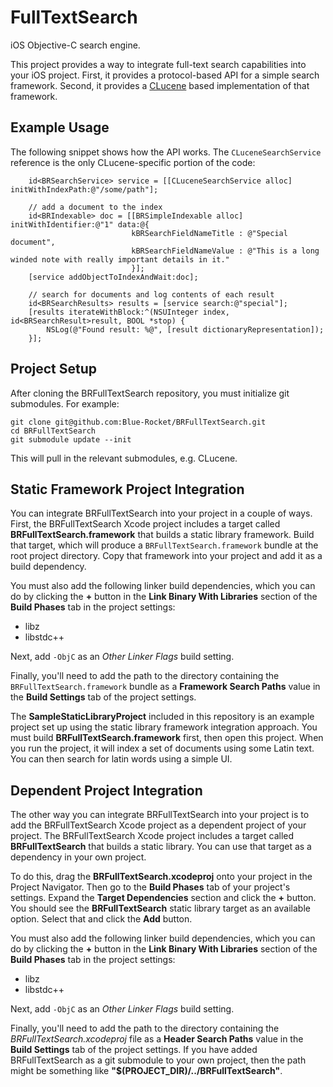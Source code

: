 FullTextSearch
==============

iOS Objective-C search engine.

This project provides a way to integrate full-text search capabilities
into your iOS project. First, it provides a protocol-based API for a 
simple search framework. Second, it provides a 
[CLucene](http://clucene.sourceforge.net/) based implementation of that
framework.

Example Usage
-------------

The following snippet shows how the API works. The `CLuceneSearchService`
reference is the only CLucene-specific portion of the code:

```objc
	id<BRSearchService> service = [[CLuceneSearchService alloc] initWithIndexPath:@"/some/path"];
	
	// add a document to the index
	id<BRIndexable> doc = [[BRSimpleIndexable alloc] initWithIdentifier:@"1" data:@{
						   kBRSearchFieldNameTitle : @"Special document",
						   kBRSearchFieldNameValue : @"This is a long winded note with really important details in it."
						   }];
	[service addObjectToIndexAndWait:doc];
	
	// search for documents and log contents of each result
	id<BRSearchResults> results = [service search:@"special"];
	[results iterateWithBlock:^(NSUInteger index, id<BRSearchResult>result, BOOL *stop) {
		NSLog(@"Found result: %@", [result dictionaryRepresentation]);
	}];
```

Project Setup
-------------

After cloning the BRFullTextSearch repository, you must initialize git submodules.
For example:

	git clone git@github.com:Blue-Rocket/BRFullTextSearch.git
	cd BRFullTextSearch
	git submodule update --init
	
This will pull in the relevant submodules, e.g. CLucene.

Static Framework Project Integration
------------------------------------

You can integrate BRFullTextSearch into your project in a couple of ways. First,
the BRFullTextSearch Xcode project includes a target called 
**BRFullTextSearch.framework** that builds a static library framework. Build 
that target, which will produce a `BRFullTextSearch.framework` bundle at 
the root project directory. Copy that framework into your project and add it
as a build dependency.

You must also add the following linker build dependencies, which you can do by
clicking the **+** button in the **Link Binary With Libraries** section of the 
**Build Phases** tab in the project settings:

 * libz
 * libstdc++

Next, add `-ObjC` as an *Other Linker Flags* build setting.

Finally, you'll need to add the path to the directory containing the 
`BRFullTextSearch.framework` bundle as a **Framework Search Paths** value
in the **Build Settings** tab of the project settings.

The **SampleStaticLibraryProject** included in this repository is an example
project set up using the static library framework integration approach. You
must build **BRFullTextSearch.framework** first, then open this project. When
you run the project, it will index a set of documents using some Latin text.
You can then search for latin words using a simple UI.

Dependent Project Integration
-----------------------------

The other way you can integrate BRFullTextSearch into your project is to add
the BRFullTextSearch Xcode project as a dependent project of your project. The 
BRFullTextSearch Xcode project includes a target called 
**BRFullTextSearch** that builds a static library. You can use that target as
a dependency in your own project.

To do this, drag the **BRFullTextSearch.xcodeproj** onto your project in the 
Project Navigator. Then go to the **Build Phases** tab of your project's 
settings. Expand the **Target Dependencies** section and click the **+** button.
You should see the **BRFullTextSearch** static library target as an available
option. Select that and click the **Add** button.

You must also add the following linker build dependencies, which you can do by
clicking the **+** button in the **Link Binary With Libraries** section of the 
**Build Phases** tab in the project settings:

 * libz
 * libstdc++

Next, add `-ObjC` as an *Other Linker Flags* build setting.

Finally, you'll need to add the path to the directory containing the 
*BRFullTextSearch.xcodeproj* file as a **Header Search Paths** value in 
the **Build Settings** tab of the project settings. If you have added 
BRFullTextSearch as a git submodule to your own project, then the path
might be something like **"$(PROJECT_DIR)/../BRFullTextSearch"**.
